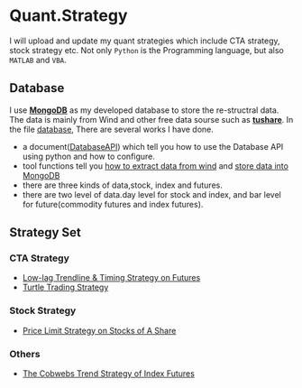 # Quant.Strategy
I will upload and update my quant strategies which include CTA strategy, stock strategy etc. Not only `Python` is the Programming language, but also `MATLAB` and `VBA`.
## Database
I use [**MongoDB**](https://www.mongodb.com/) as my developed database to store the re-structral data. The data is mainly from Wind and other free data sourse such as [**tushare**](https://github.com/waditu/tushare). In the file [database](./database), There are several works I have done.

   * a document([DatabaseAPI](./database/DatabaseAPI.pdf)) which tell you how to use the Database API using python and how to configure.
   * tool functions tell you [how to extract data from wind](./database/DataReaderFromWind.py) and [store data into MongoDB](./database/insertData2Mongo.py)
   * there are three kinds of data,stock, index and futures.
   * there are two level of data.day level for stock and index, and bar level for future(commodity futures and index futures).
## Strategy Set
### CTA Strategy

* [Low-lag Trendline &  Timing Strategy on Futures](./CTA/Low-lag-Trendline)
* [Turtle Trading Strategy](./CTA/Turtle-Trading-Strategy)

### Stock Strategy

* [Price Limit Strategy on Stocks of A Share](./stock/Price-Limit-Strategy)

### Others

* [The Cobwebs Trend Strategy of Index Futures](./OTHERS/Cobwebs-Trend-Strategy)